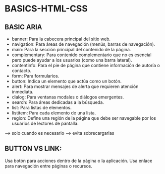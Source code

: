 ﻿# BASICS-HTML-CSS

## BASIC ARIA

- banner: Para la cabecera principal del sitio web.
- navigation: Para áreas de navegación (menús, barras de navegación).
- main: Para la sección principal del contenido de la página.
- complementary: Para contenido complementario que no es esencial pero puede ayudar a los usuarios (como una barra lateral).
- contentinfo: Para el pie de página que contiene información de autoría o contacto.
- form: Para formularios.
- button: Indica un elemento que actúa como un botón.
- alert: Para mostrar mensajes de alerta que requieren atención inmediata.
- dialog: Para ventanas modales o diálogos emergentes.
- search: Para áreas dedicadas a la búsqueda.
- list: Para listas de elementos.
- listitem: Para cada elemento de una lista.
- region: Define una región de la página que debe ser navegable por los usuarios de lectores de pantalla.

--> solo cuando es necesario
--> evita sobrecargarlas

## BUTTON VS LINK:
Usa botón para acciones dentro de la página o la aplicación.
Usa enlace para navegación entre páginas o recursos.
